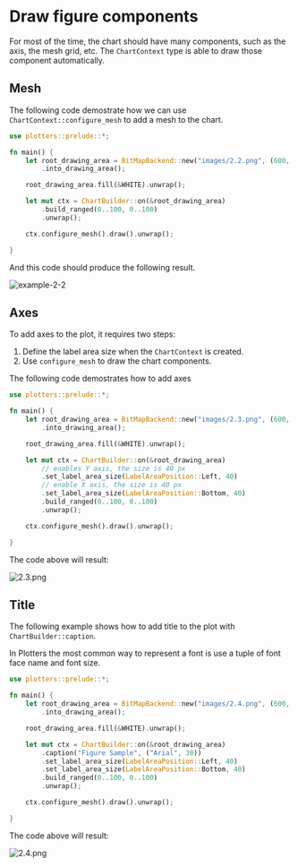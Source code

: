# Draw figure components

For most of the time, the chart should have many components, such as the axis,
the mesh grid, etc. The `ChartContext` type is able to draw those component automatically.

## Mesh

The following code demostrate how we can use `ChartContext::configure_mesh` to add a mesh
to the chart.

```rust
use plotters::prelude::*;

fn main() {
	let root_drawing_area = BitMapBackend::new("images/2.2.png", (600, 400))
		.into_drawing_area();

	root_drawing_area.fill(&WHITE).unwrap();

	let mut ctx = ChartBuilder::on(&root_drawing_area)
		.build_ranged(0..100, 0..100)
		.unwrap();

	ctx.configure_mesh().draw().unwrap();

}
```

And this code should produce the following result.

![example-2-2](../../images/2.2.png)

## Axes

To add axes to the plot, it requires two steps:

1. Define the label area size when the `ChartContext` is created.
2. Use `configure_mesh` to draw the chart components.

The following code demostrates how to add axes

```rust
use plotters::prelude::*;

fn main() {
	let root_drawing_area = BitMapBackend::new("images/2.3.png", (600, 400))
		.into_drawing_area();

	root_drawing_area.fill(&WHITE).unwrap();

	let mut ctx = ChartBuilder::on(&root_drawing_area)
		// enables Y axis, the size is 40 px
		.set_label_area_size(LabelAreaPosition::Left, 40)
		// enable X axis, the size is 40 px
		.set_label_area_size(LabelAreaPosition::Bottom, 40)
		.build_ranged(0..100, 0..100)
		.unwrap();

	ctx.configure_mesh().draw().unwrap();

}
```

The code above will result:

![2.3.png](../../images/2.3.png)

## Title

The following example shows how to add title to the plot with `ChartBuilder::caption`.

In Plotters the most common way to represent a font is use a tuple of font face name and
font size.

```rust
use plotters::prelude::*;

fn main() {
	let root_drawing_area = BitMapBackend::new("images/2.4.png", (600, 400))
		.into_drawing_area();

	root_drawing_area.fill(&WHITE).unwrap();

	let mut ctx = ChartBuilder::on(&root_drawing_area)
		.caption("Figure Sample", ("Arial", 30))
		.set_label_area_size(LabelAreaPosition::Left, 40)
		.set_label_area_size(LabelAreaPosition::Bottom, 40)
		.build_ranged(0..100, 0..100)
		.unwrap();

	ctx.configure_mesh().draw().unwrap();

}
```

The code above will result:

![2.4.png](../../images/2.4.png)
